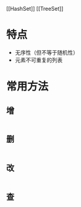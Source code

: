 
[[HashSet]]
[[TreeSet]]
 
# 特点

- 无序性（但不等于随机性）
- 元素不可重复的列表

# 常用方法

## 增

```Java

```

## 删

```Java

```

## 改

```Java

```

## 查

```Java

```

